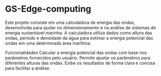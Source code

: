 # GS-Edge-computing

Este projeto consiste em uma calculadora de energia das ondas, desenvolvida para ajudar no dimensionamento e na análise de sistemas de energia sustentável marinha. A calculadora utiliza dados como altura das ondas, período e densidade da água para estimar a energia potencial das ondas em uma determinada área marítima.

Funcionalidades
Calcular a energia potencial das ondas com base nos parâmetros fornecidos pelo usuário.
Permite ajustar os parâmetros para diferentes alturas das ondas.
Exibe os resultados de forma clara e concisa para facilitar a análise.
